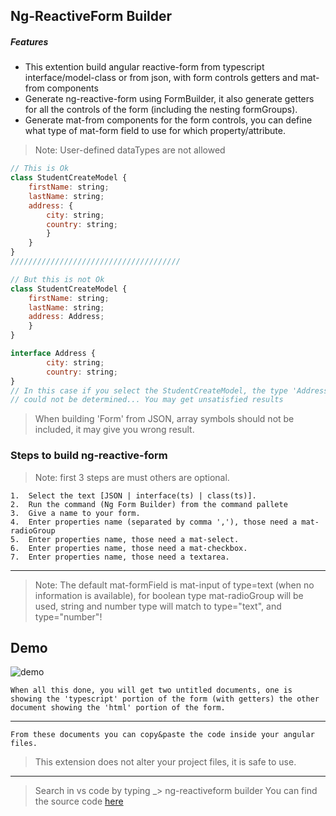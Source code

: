 ## Ng-ReactiveForm Builder
##### Features
- This extention build angular reactive-form from typescript
interface/model-class or from json, with form controls getters and mat-from components
- Generate ng-reactive-form using FormBuilder, it also generate getters
for all the controls of the form (including the nesting formGroups).
- Generate mat-from components for the form controls, you can define what type of mat-form field to use for which property/attribute.

> Note: User-defined dataTypes are not allowed

```js
// This is Ok
class StudentCreateModel {
    firstName: string;
    lastName: string;
    address: {
        city: string;
        country: string;
        }
    }
}
//////////////////////////////////////

// But this is not Ok
class StudentCreateModel {
    firstName: string;
    lastName: string;
    address: Address;
    }
}

interface Address {
        city: string;
        country: string;
}
// In this case if you select the StudentCreateModel, the type 'Address' 
// could not be determined... You may get unsatisfied results
```
> When building 'Form' from JSON, array symbols should not be included, it may give you wrong result.
### Steps to build ng-reactive-form
> Note: first 3 steps are must others are optional.
```
1.  Select the text [JSON | interface(ts) | class(ts)].
2.  Run the command (Ng Form Builder) from the command pallete
3.  Give a name to your form.
4.  Enter properties name (separated by comma ','), those need a mat-radioGroup
5.  Enter properties name, those need a mat-select.
6.  Enter properties name, those need a mat-checkbox.
7.  Enter properties name, those need a textarea.
```
*********************************************************************
> Note: The default mat-formField is mat-input of type=text (when no information is available), for boolean type mat-radioGroup will be used, string and number type will match to type="text", and type="number"!

## Demo
![demo](demo.gif)

```
When all this done, you will get two untitled documents, one is showing the 'typescript' portion of the form (with getters) the other document showing the 'html' portion of the form.
```
********************************************************************
```
From these documents you can copy&paste the code inside your angular files.
```
> This extension does not alter your project files, it is safe to use.
------------------------
> Search in vs code by typing _> ng-reactiveform builder
> You can find the source code [here](https://github.com/nzasif/ngformbuilder.git)